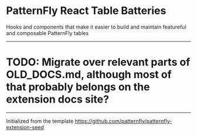 # PatternFly React Table Batteries

Hooks and components that make it easier to build and maintain featureful and composable PatternFly tables

---

# TODO: Migrate over relevant parts of OLD_DOCS.md, although most of that probably belongs on the extension docs site?

---

Initialized from the template https://github.com/patternfly/patternfly-extension-seed
